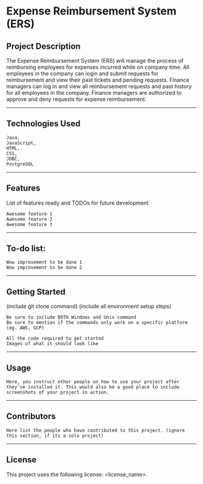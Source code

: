 # Expense Reimbursement System (ERS)


Project Description
--
The Expense Reimbursement System (ERS) will manage the process of reimbursing employees for expenses incurred while on company time. All employees in the company can login and submit requests for reimbursement and view their past tickets and pending requests. Finance managers can log in and view all reimbursement requests and past history for all employees in the company. Finance managers are authorized to approve and deny requests for expense reimbursement.

---
Technologies Used
--
    Java, 
    JavaScript, 
    HTML, 
    CSS, 
    JDBC, 
    PostgreSQL
    
---
Features
--
List of features ready and TODOs for future development

    Awesome feature 1
    Awesome feature 2
    Awesome feature 3

---
To-do list:
--
    Wow improvement to be done 1
    Wow improvement to be done 2

---
Getting Started
--
(include git clone command) (include all environment setup steps)

    Be sure to include BOTH Windows and Unix command
    Be sure to mention if the commands only work on a specific platform (eg. AWS, GCP)

    All the code required to get started
    Images of what it should look like

---
Usage
--
    Here, you instruct other people on how to use your project after they’ve installed it. This would also be a good place to include screenshots of your project in action.

---
Contributors
--
    Here list the people who have contributed to this project. (ignore this section, if its a solo project)

---
License
--
This project uses the following license: <license_name>.

